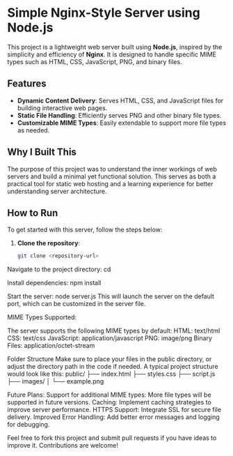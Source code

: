 # Simple Nginx-Style Server using Node.js

This project is a lightweight web server built using **Node.js**, inspired by the simplicity and efficiency of **Nginx**. It is designed to handle specific MIME types such as HTML, CSS, JavaScript, PNG, and binary files.

## Features

- **Dynamic Content Delivery**: Serves HTML, CSS, and JavaScript files for building interactive web pages.
- **Static File Handling**: Efficiently serves PNG and other binary file types.
- **Customizable MIME Types**: Easily extendable to support more file types as needed.

## Why I Built This

The purpose of this project was to understand the inner workings of web servers and build a minimal yet functional solution. This serves as both a practical tool for static web hosting and a learning experience for better understanding server architecture.

## How to Run

To get started with this server, follow the steps below:

1. **Clone the repository**:
   ```bash
   git clone <repository-url>

Navigate to the project directory:
cd <project-directory>

Install dependencies:
npm install

Start the server:
node server.js
This will launch the server on the default port, which can be customized in the server file.


MIME Types Supported:

The server supports the following MIME types by default:
HTML: text/html
CSS: text/css
JavaScript: application/javascript
PNG: image/png
Binary Files: application/octet-stream


Folder Structure
Make sure to place your files in the public directory, or adjust the directory path in the code if needed. A typical project structure would look like this:
public/
├── index.html
├── styles.css
├── script.js
├── images/
│   └── example.png


Future Plans:
Support for additional MIME types: More file types will be supported in future versions.
Caching: Implement caching strategies to improve server performance.
HTTPS Support: Integrate SSL for secure file delivery.
Improved Error Handling: Add better error messages and logging for debugging.

Feel free to fork this project and submit pull requests if you have ideas to improve it. Contributions are welcome!

